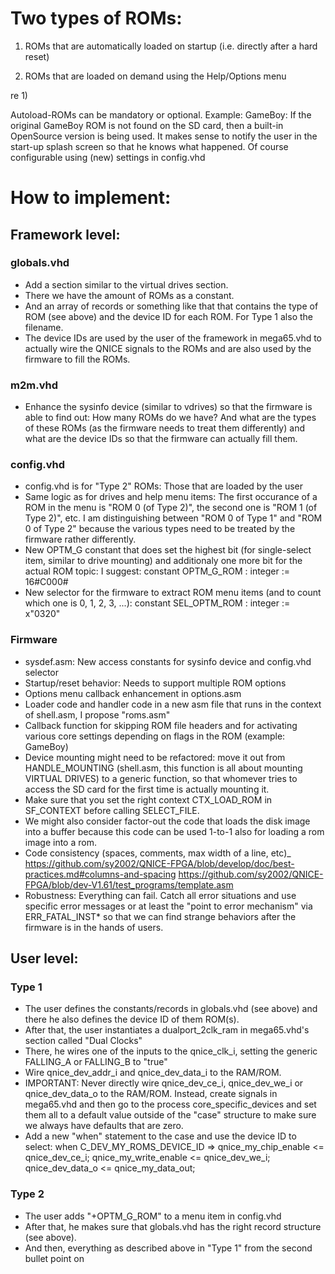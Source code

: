 Two types of ROMs:
==================

1) ROMs that are automatically loaded on startup
(i.e. directly after a hard reset)

2) ROMs that are loaded on demand using the Help/Options menu

re 1)

Autoload-ROMs can be mandatory or optional. Example: GameBoy:
If the original GameBoy ROM is not found on the SD card, then a built-in
OpenSource version is being used. It makes sense to notify the user in the
start-up splash screen so that he knows what happened. Of course configurable
using (new) settings in config.vhd

How to implement:
=================

Framework level:
---------------

### globals.vhd


* Add a section similar to the virtual drives section.
* There we have the amount of ROMs as a constant.
* And an array of records or something like that that contains the type of ROM
  (see above) and the device ID for each ROM. For Type 1 also the filename.
* The device IDs are used by the user of the framework in mega65.vhd to
  actually wire the QNICE signals to the ROMs and are also used by the
  firmware to fill the ROMs.

### m2m.vhd

* Enhance the sysinfo device (similar to vdrives) so that the firmware is able
  to find out: How many ROMs do we have? And what are the types of these ROMs
  (as the firmware needs to treat them differently) and what are the
  device IDs so that the firmware can actually fill them.

### config.vhd

* config.vhd is for "Type 2" ROMs: Those that are loaded by the user
* Same logic as for drives and help menu items: The first occurance of a
  ROM in the menu is "ROM 0 (of Type 2)", the second one
  is "ROM 1 (of Type 2)", etc. I am distinguishing between "ROM 0 of Type 1"
  and "ROM 0 of Type 2" because the various types need to be treated by the
  firmware rather differently.
* New OPTM_G constant that does set the highest bit (for single-select item,
  similar to drive mounting) and additionaly one more bit for the actual
  ROM topic: I suggest:
  constant OPTM_G_ROM : integer := 16#C000#
* New selector for the firmware to extract ROM menu items (and to count
  which one is 0, 1, 2, 3, ...):
  constant SEL_OPTM_ROM : integer := x"0320"

### Firmware

* sysdef.asm: New access constants for sysinfo device and config.vhd selector
* Startup/reset behavior: Needs to support multiple ROM options
* Options menu callback enhancement in options.asm
* Loader code and handler code in a new asm file that runs in the context of
  shell.asm, I propose "roms.asm"
* Callback function for skipping ROM file headers and for activating various
  core settings depending on flags in the ROM (example: GameBoy)
* Device mounting might need to be refactored: move it out from 
  HANDLE_MOUNTING (shell.asm, this function is all about mounting VIRTUAL
  DRIVES) to a generic function, so that whomever tries to access the SD
  card for the first time is actually mounting it.
* Make sure that you set the right context CTX_LOAD_ROM in SF_CONTEXT before
  calling SELECT_FILE.
* We might also consider factor-out the code that loads the disk image into
  a buffer because this code can be used 1-to-1 also for loading a rom
  image into a rom.
* Code consistency (spaces, comments, max width of a line, etc)_
  https://github.com/sy2002/QNICE-FPGA/blob/develop/doc/best-practices.md#columns-and-spacing
  https://github.com/sy2002/QNICE-FPGA/blob/dev-V1.61/test_programs/template.asm
* Robustness: Everything can fail. Catch all error situations and use specific
  error messages or at least the "point to error mechanism" via
  ERR_FATAL_INST* so that we can find strange behaviors after the firmware is
  in the hands of users.

User level:
-----------

### Type 1

* The user defines the constants/records in globals.vhd (see above) and
  there he also defines the device ID of them ROM(s).
* After that, the user instantiates a dualport_2clk_ram in mega65.vhd's
  section called "Dual Clocks"
* There, he wires one of the inputs to the qnice_clk_i, setting
  the generic FALLING_A or FALLING_B to "true"
* Wire qnice_dev_addr_i and qnice_dev_data_i to the RAM/ROM.
* IMPORTANT: Never directly wire qnice_dev_ce_i, qnice_dev_we_i or
  qnice_dev_data_o to the RAM/ROM. Instead, create signals in mega65.vhd
  and then go to the process core_specific_devices and set them all to a
  default value outside of the "case" structure to make sure we always have
  defaults that are zero.
* Add a new "when" statement to the case and use the device ID to select:
  when C_DEV_MY_ROMS_DEVICE_ID =>
    qnice_my_chip_enable    <= qnice_dev_ce_i;
    qnice_my_write_enable   <= qnice_dev_we_i;
    qnice_dev_data_o        <= qnice_my_data_out;

### Type 2

* The user adds "+OPTM_G_ROM" to a menu item in config.vhd
* After that, he makes sure that globals.vhd has the right record structure
  (see above).
* And then, everything as described above in "Type 1" from the second
  bullet point on

